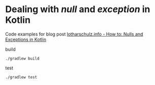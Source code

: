 # Dealing with _null_ and _exception_ in **Kotlin**

Code examples for blog post [lotharschulz.info - How to: Nulls and Exceptions in Kotlin](https://www.lotharschulz.info/2020/10/01/how-to-nulls-and-exceptions-in-kotlin/)

build
```shell script
./gradlew build
```

test
```shell script
./gradlew test
```